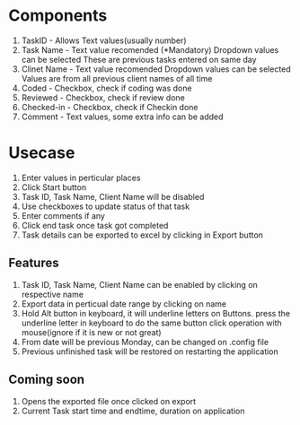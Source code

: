 # Components
1. TaskID - Allows Text values(usually number)
2. Task Name - Text value recomended (*Mandatory)
        Dropdown values can be selected
        These are previous tasks entered on same day
3. Clinet Name - Text value recomended
        Dropdown values can be selected
        Values are from all previous client names of all time
4. Coded - Checkbox, check if coding was done
5. Reviewed - Checkbox, check if review done
6. Checked-in - Checkbox, check if Checkin done
7. Comment - Text values, some extra info can be added

# Usecase
1. Enter values in perticular places
2. Click Start button
3. Task ID, Task Name, Client Name will be disabled 
4. Use checkboxes to update status of that task
5. Enter comments if any
6. Click end task once task got completed
7. Task details can be exported to excel by clicking in Export button

## Features
1. Task ID, Task Name, Client Name can be enabled by clicking on respective name
2. Export data in perticual date range by clicking on name 
3. Hold Alt button in keyboard, it will underline letters on Buttons. press the underline letter in keyboard to do the same button click operation with mouse(ignore if it is new or not great)
4. From date will be previous Monday, can be changed on .config file
5. Previous unfinished task will be restored on restarting the application

## Coming soon
1. Opens the exported file once clicked on export
2. Current Task start time and endtime, duration on application